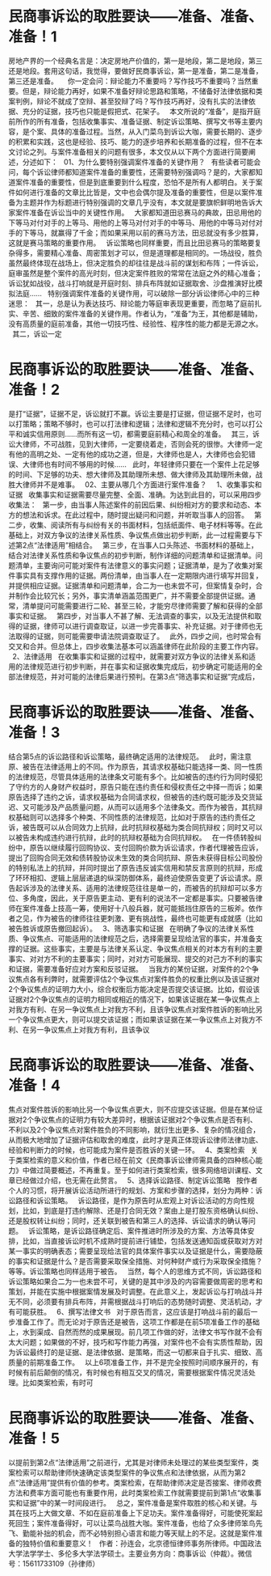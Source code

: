 # 民商事诉讼的取胜要诀——准备、准备、准备！1

房地产界的一个经典名言是：决定房地产价值的，第一是地段，第二是地段，第三还是地段。套用这句话，我觉得，要做好民商事诉讼，第一是准备，第二是准备，第三还是准备。
 
 
你一定会问：辩论能力不重要吗？写作技巧不重要吗？当然重要。但是，辩论能力再好，如果不准备好辩论思路和策略，不储备好法律依据和类案判例，辩论不就成了空辩、甚至狡辩了吗？写作技巧再好，没有扎实的法律依据、充分的证据，技巧也只能是假把式、花架子。
 
本文所说的“准备”，是指开庭前所作的所有准备，包括收集事实、准备证据、制定诉讼策略、撰写文书等主要内容，是个案、具体的准备过程。当然，从入门菜鸟到诉讼大咖，需要长期的、逐步的积累和实践，这也是经验、技巧、能力的逐步培养和长期准备的过程，但不在本文讨论之列。与案件准备相关的问题有很多，本文仅从以下两个方面进行简要阐述，分述如下：
 
01、为什么要特别强调案件准备的关键作用？
 
有些读者可能会问，每个诉讼律师都知道案件准备的重要性，还需要特别强调吗？是的，大家都知道案件准备的重要性，但是到底重要到什么程度，恐怕不是所有人都明白。关于案件如何进行准备的文章比比皆是，文中也会偶尔提及准备的重要性，但是以案件准备为主题并作为标题进行特别强调的文章几乎没有，本文就是要旗帜鲜明地告诉大家案件准备在诉讼当中的关键性作用。
 
大家都知道田忌赛马的典故，田忌用他的下等马对付对手的上等马、用他的上等马对付对手的中等马、用他的中等马对付对手的下等马，就赢得了千金；而如果采用以前的赛马方法，田忌就没有多少胜算，这就是赛马策略的重要作用。
 
诉讼策略也同样重要，而且比田忌赛马的策略要复杂得多，需要精心准备、周密策划才可以，但是道理都是相同的。一场战役，胜负虽然最终体现在战场上，但决定胜负的却往往是战斗前的谋划和布阵；一件诉讼，庭审虽然是整个案件的高光时刻，但决定案件胜败的常常在法庭之外的精心准备；诉讼犹如战役，战斗打响就是开庭时刻、排兵布阵就如证据取舍、沙盘推演好比模拟法庭……
 
特别强调案件准备的关键作用，可以破除一部分诉讼律师心中的三种迷思：
 
其一，总是认为表达技巧、辩论能力等庭审表现更重要，而忽略了庭前扎实、辛苦、细致的案件准备的关键作用。作者认为，“准备”为王，其他都是辅助，没有高质量的庭前准备，其他一切技巧性、经验性、程序性的能力都是无源之水。
 
其二，诉讼一定

# 民商事诉讼的取胜要诀——准备、准备、准备！2

是打“证据”，证据不足，诉讼就打不赢。诉讼主要是打证据，但证据不足时，也可以打策略；策略不够时，也可以打法律和逻辑；法律和逻辑不充分时，也可以打公平和诚实信用原则……而所有这一切，都需要庭前精心和周全的准备。
 
其三，诉讼大律师，不可战胜，见到大律师，一定要绕着走，否则会死的很惨。大律师一定有他的高明之处、一定有他的成功之道，但是，大律师也是人，大律师也会犯错误、大律师也有时间不够用的时候……
 
此时，年轻律师只要在一个案件上花足够的时间、下足够的功夫、想大律师及其助理所未想、做大律师及其助理所未做，战胜大律师并不是难事。
 
02、主要从哪几个方面进行案件准备？
 
 
1、收集事实和证据
 
收集事实和证据需要尽量完整、全面、准确。为达到此目的，可以采用四步收集法：
 
第一步，由当事人陈述案件的前因后果、纠纷相对方的要求和动态、本方的想法和诉求。在此过程中，随时提出疑问和问题，并听取当事人的回答。
 
第二步，收集、阅读所有与纠纷有关的书面材料，包括纸面件、电子材料等等。在此基础上，对双方争议的法律关系性质、争议焦点做出初步判断，此一过程需要与下述第2点“法律适用”相结合。
 
第三步，在当事人口头陈述、书面材料的基础上，结合对法律关系性质和争议焦点的初步判断，制作详细的问题清单和证据清单。问题清单，主要询问可能对案件有法律意义的事实问题；证据清单，是为了收集对案件事实具有支撑作用的证据。两份清单，由当事人在一定期限内进行填写并回复，并提供相应证据。证据清单和问题清单，合二为一也未尝不可，但案情复杂时，合并制作会比较冗长；另外，事实清单涵盖范围更广，并不需要全部提供证据。通常，清单提问可能需要进行二轮、甚至三轮，才能穷尽律师需要了解和获得的全部事实和证据。
 
第四步，对当事人不甚了解、无法调查的事实，以及无法提供和取得的证据，律师可以进行调查取证，以进一步完善事实、补充证据。对于律师也无法取得的证据，则可能需要申请法院调查取证了。
 
此外，四步之间，也时常会有交叉和合并。但总体上，四步收集法基本可以涵盖律师在此阶段的主要工作内容。
 
2、法律适用
 
在收集事实和证据的过程中，就需要对双方争议的法律关系和适用的法律规范进行初步判断，并在事实和证据收集完成后，初步确定可能适用的全部法律规范，并对可能的法律后果进行预判。在第3点“筛选事实和证据”完成后，

# 民商事诉讼的取胜要诀——准备、准备、准备！3

结合第5点的诉讼路径和诉讼策略，最终确定适用的法律规范。
 
此时，需注意原、被告在法律适用上的不同。作为原告，其请求权基础只能选择一类、同一性质的法律规范，尽管具体适用的法律条文可能有多个。比如被告的违约行为同时侵犯了守约方的人身财产权益时，原告只能在违约责任和侵权责任之中择一而诉；如果原告选择了违约之诉，请求权基础为合同请求权，但被告的违约既可能涉及交货延迟、又可能涉及产品质量问题，从而可以适用多个法律条文。而作为被告，其抗辩权基础则可以选择多个种类、不同性质的法律规范，比如对于原告的违约责任之诉，被告既可以从合同效力上抗辩，此时抗辩权基础为类合同抗辩权；同时又可以以被告未构成违约进行抗辩，此时的抗辩权基础为合同抗辩权。
 
在一件债转股纠纷中，原告以继续履行回购协议、支付回购价款为诉讼请求，作者代理被告应诉，提出了回购合同无效和债转股协议未生效的类合同抗辩、原告未获得目标公司股份的特别私法上的抗辩，并同时提出了原告违反诚实信用和禁反言原则的抗辩，形成了环环相扣、逻辑上层层递退的纵深防御体系，最终迫使原告变更了诉讼请求。原告起诉涉及的法律关系、适用的法律规范往往是单一的，而被告的抗辩却可以多方位、多角度，因此，关于原告更主动、更有利的说法不一定都是事实。只要被告律师在案件准备上技高一筹，使用好十八般兵器，就可能抵挡住原告的三板斧。依作者之见，作为被告的律师往往更刺激、更有挑战性，最终也可能更有成就感（比如被告胜诉或原告撤回起诉）。
 
3、筛选事实和证据
 
在明确了争议的法律关系性质、争议焦点、可能适用的法律规范之后，选择需要呈现给法官的事实，并准备支撑的证据。这些事实，主要是与法律关系认定、争议焦点相关的对本方有利的主要事实、对对方不利的主要事实；同时，对对方可能展现、提交的对己方不利的事实和证据，需要准备好应对方案和反驳证据。
 
当我方的某份证据，对案件的2个争议焦点各有利弊时，就需要评估2个争议焦点对案件胜负的权重比例以及该证据对2个争议焦点的证明力大小，综合权衡后方能决定是否提交该证据。比如，假设该证据对2个争议焦点的证明力相同或相近的情况下，如果该证据在某一争议焦点上对我方有利、在另一争议焦点上对我方不利，且该争议焦点对案件胜诉的影响比另一个争议焦点更大，则可以提交该证据；而如果该证据在某一争议焦点上对我方不利、在另一争议焦点上对我方有利，且该争议

# 民商事诉讼的取胜要诀——准备、准备、准备！4

焦点对案件胜诉的影响比另一个争议焦点更大，则不应提交该证据。但是在某份证据对2个争议焦点的证明力有较大差异时，根据该证据对2个争议焦点是否有利、不利以及2个争议焦点对案件胜负的不同影响，就衍生出更多、复杂的情况组合，从而极大地增加了证据评估和取舍的难度，此时才是真正体现诉讼律师法律功底、经验和判断力的时候，也可能成为案件是否胜诉的关键一环。
 
4、类案检索
 
关于类案检索的意义和价值，作者已经在前文《民商事诉讼律师需具备的四种核心能力》中做过简要概述，不再重复。至于如何进行类案检索，很多网络培训课程、文章已经做过介绍，也无需在此赘言。
 
5、选择诉讼路径、制定诉讼策略
 
按作者个人的习惯，将开展诉讼活动所进行的规划、方案和步骤的选择，划分为两种：诉讼路径和诉讼策略。
 
诉讼路径，是作为原告时从宏观上对诉讼活动的方向性规划，比如，到底是打违约解除、还是打合同无效？案由上是打股东资格确认纠纷、还是股权转让纠纷；同时，还关联到被告和第三人的选择、诉讼请求的确认等问题。
 
诉讼策略，是诉讼路径确定后、案件推进时所涉及的方案、方法等具体安排，比如，当直接诉讼时机不成熟时提前进行铺垫，包括发送通知函或获取对方对某一事实的明确表态；需要呈现给法官的具体案件事实以及证据是什么，需要隐蔽的事实和证据是什么？是否需要采取保全措施、对何种财产或行为采取保全措施？等等。诉讼策略也同样适用于被告。
 
当然，每个人的思维方式不同，诉讼路径和诉讼策略如果合二为一也未尝不可，关键的是其中涉及的内容需要做周密的思考和策划，并能在实施中根据案情发展及时调整。在此意义上，发起诉讼与打响战斗并无不同，必须要有排兵布阵，并需根据战斗打响后的态势随时调整、灵活机动，才有可能获胜。
 
6、撰写法律文书
 
对于原告而言，这应该是打响战斗前的最后一步准备工作了。而无论对于原告还是被告，这项工作都是在前5项准备工作的基础上，水到渠成、自然而然的成果展现。前几项工作做的好，法律文书写作就不会有太大问题；如果做的不好，技巧和写作能力再强，对案件也不会有实质性帮助，因为诉讼最终打的是证据、是法律依据、是策略，而这一切都来自于扎实、细致、高质量的前期准备工作。
 
以上6项准备工作，并不是完全按照时间顺序展开的，有时候有前后颠倒的情况，有时候也有相互交叉的情况，需要根据案件情况灵活处理。比如类案检索，有时可

# 民商事诉讼的取胜要诀——准备、准备、准备！5

以提前到第2点“法律适用”之前进行，尤其是对律师未处理过的某些类型案件，类案检索可以帮助律师快速确定该类型案件的争议焦点和法律依据，从而为第2点“法律适用”提供有价值的参考。类案检索，在帮助律师决定是否接案、律师收费方法和费率方面可能也有重要作用，此时类案检索工作就需要提前到第1点“收集事实和证据”中的某一时间段进行。
 
总之，案件准备是案件取胜的核心和关键。与其在技巧上大做文章、不如在庭前准备上下足功夫。案件准备得好，可能使死案起死回生；案件准备得好，可以让菜鸟战胜大咖。案件准备，也给了众多律师笨鸟先飞、勤能补拙的机会，而不必特别担心语言和能力等天赋上的不足。这就是案件准备的独特价值和重要意义！
 
作者：孙连会，北京德恒律师事务所律师。中国政法大学法学学士、多伦多大学法学硕士。主要业务方向：商事诉讼（仲裁）。微信号：15611733109（孙律师）
 


